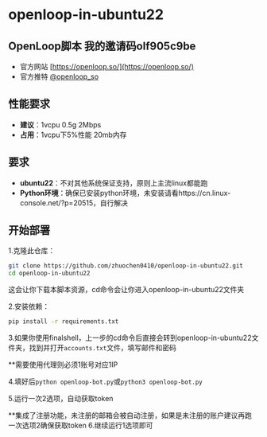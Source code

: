 # openloop-in-ubuntu22
## OpenLoop脚本 我的邀请码olf905c9be

- 官方网站 [https://openloop.so/](https://openloop.so/)
- 官方推特 [@openloop_so](https://x.com/openloop_so)
## **性能要求**
- **建议**：1vcpu 0.5g 2Mbps
- **占用**：1vcpu下5%性能 20mb内存
## **要求**
- **ubuntu22**：不对其他系统保证支持，原则上主流linux都能跑
- **Python环境**：确保已安装python环境，未安装请看https://cn.linux-console.net/?p=20515，自行解决

## **开始部署**
1.克隆此仓库：
   ```bash
   git clone https://github.com/zhuochen0410/openloop-in-ubuntu22.git
   cd openloop-in-ubuntu22
   ```
这会让你下载本脚本资源，cd命令会让你进入openloop-in-ubuntu22文件夹

2.安装依赖：
   ```bash
   pip install -r requirements.txt
   ```
3.如果你使用finalshell，上一步的cd命令后直接会转到openloop-in-ubuntu22文件夹，找到并打开`accounts.txt`文件，填写邮件和密码

**需要使用代理则必须1账号对应1IP

4.填好后`python openloop-bot.py`或`python3 openloop-bot.py`

5.运行一次2选项，自动获取token

**集成了注册功能，未注册的邮箱会被自动注册，如果是未注册的账户建议再跑一次选项2确保获取token
6.继续运行1选项即可
